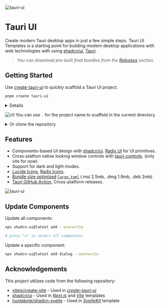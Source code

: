 ![tauri-ui](https://github.com/agmmnn/tauri-ui/assets/16024979/c4c62dad-4ea7-4874-9ef4-b5d0b6ec10a1)

# Tauri UI

Create modern Tauri desktop apps in just a few simple steps. Tauri UI Templates is a starting point for building modern desktop applications with web technologies with using [shadcn/ui](https://github.com/shadcn/ui), [Tauri](https://github.com/tauri-apps/tauri).

> _You can download pre-built final bundles from the [Releases](https://github.com/agmmnn/tauri-ui/releases) section._

## Getting Started

Use [create-tauri-ui](https://npmjs.com/package/create-tauri-ui) to quickly scaffold a Tauri UI project.

```bash
pnpm create tauri-ui
```

<details>

```bash
npx create-tauri-ui@latest
pnpm create tauri-ui
npm create tauri-ui@latest
yarn create tauri-ui
```

Then follow the prompts!

You can also directly specify the project name and the template you want to use via additional command line options. For example, to scaffold a Tauri-UI project, run:

```bash
# npm 7+, extra double-dash is needed:
npm create tauri-ui@latest my-tauri-app -- --template vite

# yarn
yarn create tauri-ui my-tauri-app --template next

# pnpm
pnpm create tauri-ui my-tauri-app --template sveltekit
```

</details>

![cli](https://github.com/agmmnn/tauri-ui/assets/16024979/86bf3b81-8671-4de3-bb48-7fb24fe48802)
You can use `.` for the project name to scaffold in the current directory.

<details>

<summary>
Or clone the repository
</summary>

```bash
gh repo clone agmmnn/tauri-ui
cd tauri-ui/templates/<template>

pnpm i
pnpm tauri dev
pnpm tauri build
```

</details>

## Features

- Components-based UI design with [shadcn/ui](https://ui.shadcn.com/). [Radix UI](https://www.radix-ui.com/) for UI primitives.
- Cross-platfom native looking window controls with [tauri-controls](https://github.com/agmmnn/tauri-controls). (only vite for now)
- Support for dark and light modes.
- [Lucide Icons](https://lucide.dev/), [Radix Icons](https://icons.radix-ui.com/).
- [Bundle size optimized](https://github.com/johnthagen/min-sized-rust) [`Cargo.toml`](/src-tauri/Cargo.toml) (.msi 2.5mb, .dmg 1.9mb, .deb 2mb)
- [Tauri GitHub Action](https://github.com/tauri-apps/tauri-action), Cross-platform releases.

![tauri-ui](https://user-images.githubusercontent.com/16024979/232823230-19d22434-8e28-43c2-bb70-e45a2fc2da88.gif)

## Update Components

Update all components:

```bash
npx shadcn-ui@latest add --overwrite

# press "a" to select all components
```

Update a specific component:

```bash
npx shadcn-ui@latest add dialog --overwrite
```

## Acknowledgements

This project utilizes code from the following repository:

- [vitejs/create-vite](https://github.com/vitejs/vite/blob/main/packages/create-vite) - Used in _[create-tauri-ui](https://www.npmjs.com/package/create-tauri-ui)_
- [shadcn/ui](https://github.com/shadcn/ui/tree/main/apps/www) - Used in _[Next.js](https://github.com/vercel/next.js/)_ and _[Vite](https://github.com/vitejs/vite)_ templates
- [huntabyte/shadcn-svelte](https://github.com/huntabyte/shadcn-svelte) - Used in _[SvelteKit](https://github.com/sveltejs/svelte)_ template
